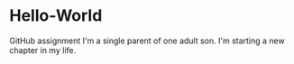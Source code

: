 # Hello-World
GitHub assignment
I'm a single parent of one adult son. I'm starting a new chapter in my life.
